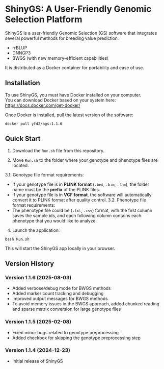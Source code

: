 # ShinyGS: A User-Friendly Genomic Selection Platform

ShinyGS is a user-friendly Genomic Selection (GS) software that integrates several powerful methods for breeding value prediction:

- rrBLUP  
- DNNGP3  
- BWGS (with new memory-efficient capabilities)

It is distributed as a Docker container for portability and ease of use.

## Installation

To use ShinyGS, you must have Docker installed on your computer.  
You can download Docker based on your system here:  
https://docs.docker.com/get-docker/

Once Docker is installed, pull the latest version of the software:

```
docker pull yfd2/ags:1.1.6
```

## Quick Start

1. Download the `Run.sh` file from this repository.

2. Move `Run.sh` to the folder where your genotype and phenotype files are located.

3.1. Genotype file format requirements:
   - If your genotype file is in **PLINK format** (`.bed`, `.bim`, `.fam`), the folder name must be the **prefix** of the PLINK files.
   - If your genotype file is in **VCF format**, the software will automatically convert it to PLINK format after quality control.
3.2. Phenotype file format requirements:
   - The phenotype file could be (`.txt`, `.csv`) format, with the first column saves the sample ids, and each following column contains each phenotype that you would like to analyze.

4. Launch the application:

```
bash Run.sh
```

This will start the ShinyGS app locally in your browser.

## Version History

### Version 1.1.6 (2025-08-03)
- Added verbose/debug mode for BWGS methods
- Added marker count tracking and debugging
- Improved output messages for BWGS methods
- To avoid memory issues in the BWGS approach, added chunked reading and sparse matrix conversion for large genotype files

### Version 1.1.5 (2025-02-08)
- Fixed minor bugs related to genotype preprocessing
- Added checkbox for skipping the genotype preprocessing step

### Version 1.1.4 (2024-12-23)
- Initial release of ShinyGS
